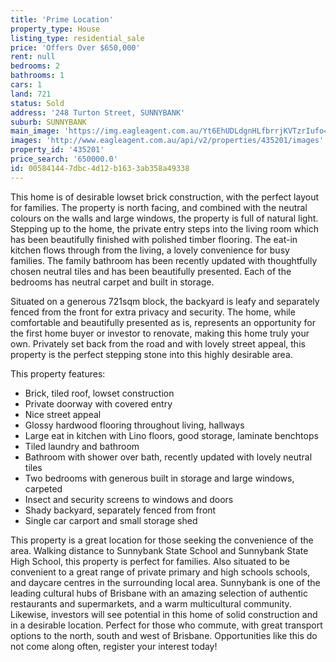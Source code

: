 ```yaml
---
title: 'Prime Location'
property_type: House
listing_type: residential_sale
price: 'Offers Over $650,000'
rent: null
bedrooms: 2
bathrooms: 1
cars: 1
land: 721
status: Sold
address: '248 Turton Street, SUNNYBANK'
suburb: SUNNYBANK
main_image: 'https://img.eagleagent.com.au/Yt6EhUDLdgnHLfbrrjKVTzrIufo=/1280x854/smart/https://s3-us-west-2.amazonaws.com/eagleagent-orig/images/6821664/127322982-image-M.jpg'
images: 'http://www.eagleagent.com.au/api/v2/properties/435201/images'
property_id: '435201'
price_search: '650000.0'
id: 00584144-7dbc-4d12-b163-3ab358a49338
---
```

This home is of desirable lowset brick construction, with the perfect layout for families. The property is north facing, and combined with the neutral colours on the walls and large windows, the property is full of natural light. Stepping up to the home, the private entry steps into the living room which has been beautifully finished with polished timber flooring. The eat-in kitchen flows through from the living, a lovely convenience for busy families. The family bathroom has been recently updated with thoughtfully chosen neutral tiles and has been beautifully presented. Each of the bedrooms has neutral carpet and built in storage.

Situated on a generous 721sqm block, the backyard is leafy and separately fenced from the front for extra privacy and security. The home, while comfortable and beautifully presented as is, represents an opportunity for the first home buyer or investor to renovate, making this home truly your own. Privately set back from the road and with lovely street appeal, this property is the perfect stepping stone into this highly desirable area.

This property features:

*  Brick, tiled roof, lowset construction
*  Private doorway with covered entry
*  Nice street appeal
*  Glossy hardwood flooring throughout living, hallways
*  Large eat in kitchen with Lino floors, good storage, laminate benchtops
*  Tiled laundry and bathroom
*  Bathroom with shower over bath, recently updated with lovely neutral tiles
*  Two bedrooms with generous built in storage and large windows, carpeted
*  Insect and security screens to windows and doors
*  Shady backyard, separately fenced from front
*  Single car carport and small storage shed

This property is a great location for those seeking the convenience of the area. Walking distance to Sunnybank State School and Sunnybank State High School, this property is perfect for families. Also situated to be convenient to a great range of private primary and high schools schools, and daycare centres in the surrounding local area. Sunnybank is one of the leading cultural hubs of Brisbane with an amazing selection of authentic restaurants and supermarkets, and a warm multicultural community. Likewise, investors will see potential in this home of solid construction and in a desirable location. Perfect for those who commute, with great transport options to the north, south and west of Brisbane. Opportunities like this do not come along often, register your interest today!